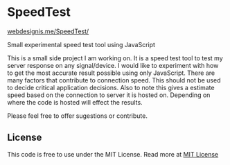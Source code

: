 <h1>SpeedTest</h1>

<a href="http://www.webdesignis.me/SpeedTest" target="_none">webdesignis.me/SpeedTest/</a>
<p>Small experimental speed test tool using JavaScript<p>

<p> This is a small side project I am working on. It is a speed test tool to test my server response on any signal/device.
I would like to experiment with how to get the most accurate result possible using only JavaScript.
There are many factors that contribute to connection speed. This should not be used to decide critical 
application decisions. Also to note this gives a estimate speed based on the connection to server it is hosted on. Depending on 
where the code is hosted will effect the results.</p>

<p>Please feel free to offer sugestions or contribute. </p>

<h2>License</h2>
<p>
This code is free to use under the MIT License.
Read more at <a href="http://opensource.org/licenses/MIT" target="_blank">MIT License</a>
</p>

